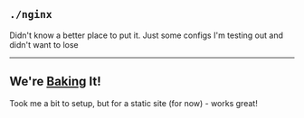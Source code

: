 <!-- # Oddities First -->
<!---->
<!-- ## `./build` -->
<!---->
<!-- What the hell is it doing here? Well, my current VPS only has 2 GB of RAM 🙃 So every time I try to build it there - it fails miserably. My machine has 8 times that. It's one of those cases where the ☁️ isn't all powerfull (yet) -->
<!---->
<!-- --- -->
<!---->
<!-- ## `./node_modules/swiper/svelte/swiper-svelte.d.ts` -->
<!---->
<!-- Oh yes, we're doing it! we're changing dependency code without even creating our own fork coz we're that -> 🤪 -->
<!---->
<!-- ```typescript -->
<!-- 4 // @ts-ignore -->
<!-- 5 // interface SwiperProps extends svelte.JSX.HTMLAttributes<HTMLElementTagNameMap['div']> {} -->
<!-- 6 // interface SwiperProps extends SwiperOptions {} -->
<!-- 7 // ref this issue https://github.com/nolimits4web/swiper/issues/5571 -->
<!-- 8 interface SwiperProps extends SwiperOptions, svelte.JSX.HTMLAttributes<HTMLElementTagNameMap['div']> {} -->
<!-- ``` -->
<!---->
<!-- --- -->

<!-- ## VPS `git` config -->
<!---->
<!-- Basically, I didn't feel like installing `svn` on the server just to download the `./build` directory, so [this](https://stackoverflow.com/a/61470611/19712974) **excellent** answer saved my 🥓 -->
<!---->
<!-- --- -->
<!---->
## `./nginx`

Didn't know a better place to put it. Just some configs I'm testing out and didn't want to lose

---

## We're [Baking](https://github.com/oven-sh/bun#bun) It!

Took me a bit to setup, but for a static site (for now) - works great!
